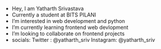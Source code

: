 -  Hey, I am Yatharth Srivastava
-  Currently a student at BITS PILANI
-  I’m interested in web development and python
-  I’m currently learning frontend web devlopment
-  I’m looking to collaborate on frontend projects 
-  socials:
   Twitter : @yatharth_sriv
   Instagram: @yatharth_sriv

<!---
Yatharthsriv/Yatharthsriv is a ✨ special ✨ repository because its `README.md` (this file) appears on your GitHub profile.
You can click the Preview link to take a look at your changes.
--->
